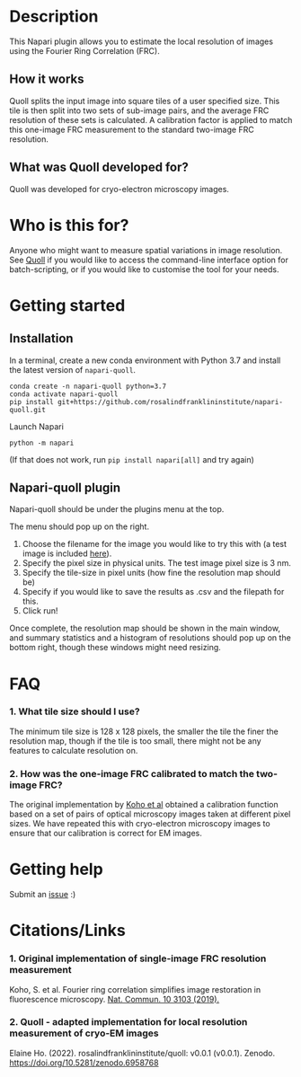 <!-- This file is a placeholder for customizing description of your plugin 
on the napari hub if you wish. The readme file will be used by default if
you wish not to do any customization for the napari hub listing.

If you need some help writing a good description, check out our 
[guide](https://github.com/chanzuckerberg/napari-hub/wiki/Writing-the-Perfect-Description-for-your-Plugin)
-->

# Description

This Napari plugin allows you to estimate the local resolution of images using the Fourier Ring Correlation (FRC). 

## How it works

Quoll splits the input image into square tiles of a user specified size. This tile is then split into two sets of sub-image pairs, and the average FRC resolution of these sets is calculated. A calibration factor is applied to match this one-image FRC measurement to the standard two-image FRC resolution.

## What was Quoll developed for?

Quoll was developed for cryo-electron microscopy images. 

# Who is this for?

Anyone who might want to measure spatial variations in image resolution. See [Quoll](https://github.com/rosalindfranklininstitute/quoll) if you would like to access the command-line interface option for batch-scripting, or if you would like to customise the tool for your needs.

# Getting started

## Installation

In a terminal, create a new conda environment with Python 3.7 and install the latest version of `napari-quoll`. 

```
conda create -n napari-quoll python=3.7
conda activate napari-quoll
pip install git+https://github.com/rosalindfranklininstitute/napari-quoll.git
```

Launch Napari
```
python -m napari
```

(If that does not work, run `pip install napari[all]` and try again)

## Napari-quoll plugin

Napari-quoll should be under the plugins menu at the top.

The menu should pop up on the right. 

1. Choose the filename for the image you would like to try this with (a test image is included [here](https://github.com/rosalindfranklininstitute/napari-quoll/tree/main/test_data)). 
2. Specify the pixel size in physical units. The test image pixel size is 3 nm.
3. Specify the tile-size in pixel units (how fine the resolution map should be)
4. Specify if you would like to save the results as .csv and the filepath for this.
5. Click run! 

Once complete, the resolution map should be shown in the main window, and summary statistics and a histogram of resolutions should pop up on the bottom right, though these windows might need resizing.

# FAQ

### 1. What tile size should I use?

The minimum tile size is 128 x 128 pixels, the smaller the tile the finer the resolution map, though if the tile is too small, there might not be any features to calculate resolution on.

### 2. How was the one-image FRC calibrated to match the two-image FRC?

The original implementation by [Koho et al](https://github.com/sakoho81/miplib) obtained a calibration function based on a set of pairs of optical microscopy images taken at different pixel sizes. We have repeated this with cryo-electron microscopy images to ensure that our calibration is correct for EM images.

# Getting help

Submit an [issue](https://github.com/rosalindfranklininstitute/napari-quoll/issues) :)

# Citations/Links

### 1. Original implementation of single-image FRC resolution measurement

Koho, S. et al. Fourier ring correlation simplifies image restoration in fluorescence microscopy. [Nat. Commun. 10 3103 (2019).](https://www.nature.com/articles/s41467-019-11024-z)

### 2. Quoll - adapted implementation for local resolution measurement of cryo-EM images
Elaine Ho. (2022). rosalindfranklininstitute/quoll: v0.0.1 (v0.0.1). Zenodo. https://doi.org/10.5281/zenodo.6958768

